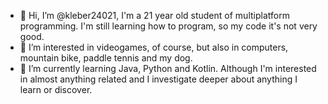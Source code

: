 - 👋 Hi, I’m @kleber24021, I'm a 21 year old student of multiplatform programming. I'm still learning how to program, so my code it's not very good.
- 👀 I’m interested in videogames, of course, but also in computers, mountain bike, paddle tennis and my dog.
- 🌱 I’m currently learning Java, Python and Kotlin. Although I'm interested in almost anything related and I investigate deeper about anything I learn or discover.

<!---
kleber24021/kleber24021 is a ✨ special ✨ repository because its `README.md` (this file) appears on your GitHub profile.
You can click the Preview link to take a look at your changes.
--->
